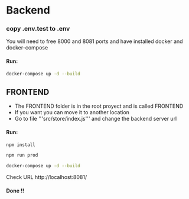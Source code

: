 # Backend

### copy .env.test to .env

You will need to free 8000 and 8081 ports and have installed docker and docker-compose

#### Run:

```sh
docker-compose up -d --build
```

## FRONTEND

-   The FRONTEND folder is in the root proyect and is called FRONTEND
-   If you want you can move it to another location
-   Go to file '''src/store/index.js''' and change the backend server url

#### Run:

```sh
npm install
```

```sh
npm run prod
```

```sh
docker-compose up -d --build
```

Check URL http://localhost:8081/

#### Done !!
